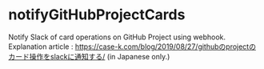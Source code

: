 # notifyGitHubProjectCards
Notify Slack of card operations on GitHub Project using webhook.  
Explanation article : https://case-k.com/blog/2019/08/27/githubのprojectのカード操作をslackに通知する/ (in Japanese only.)
